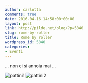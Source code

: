 ```yaml
---
author: carlotta
comments: true
date: 2016-04-16 14:58:00+00:00
layout: post
link: http://pilde.net/blog/?p=5840
slug: rome-by-roller
title: Rome by roller
wordpress_id: 5840
categories:
- Eventi
---
```


... non ci si annoia mai ...

![pattini1](http://pilde.net/blog/wp-content/uploads/2016/06/pattini1.jpg) ![pattini2](http://pilde.net/blog/wp-content/uploads/2016/06/pattini2.jpg)


